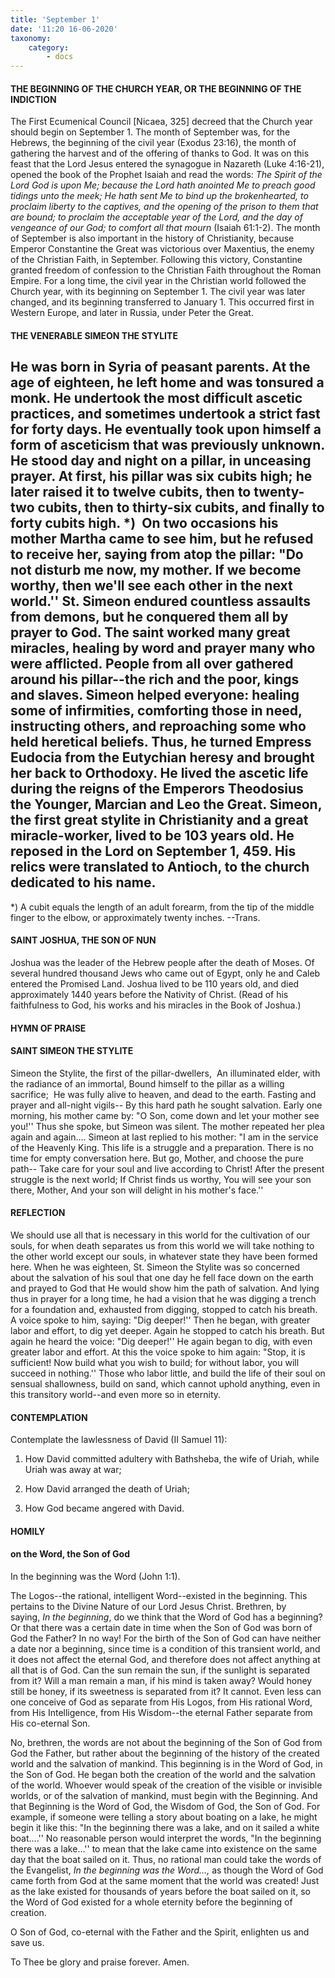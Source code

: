 ```yaml
---
title: 'September 1'
date: '11:20 16-06-2020'
taxonomy:
    category:
        - docs
---
```


#### THE BEGINNING OF THE CHURCH YEAR, OR THE BEGINNING OF THE INDICTION

The First Ecumenical Council [Nicaea, 325] decreed that the Church year should begin on September 1. The month of September was, for the Hebrews, the beginning of the civil year (Exodus 23:16), the month of gathering the harvest and of the offering of thanks to God. It was on this feast that the Lord Jesus entered the synagogue in Nazareth (Luke 4:16-21), opened the book of the Prophet Isaiah and read the words: *The Spirit of the Lord God is upon Me; because the Lord hath anointed Me to preach good tidings unto the meek; He hath sent Me to bind up the brokenhearted, to proclaim liberty to the captives, and the opening of the prison to them that are bound; to proclaim the acceptable year of the Lord, and the day of vengeance of our God; to comfort all that mourn* (Isaiah 61:1-2). The month of September is also important in the history of Christianity, because Emperor Constantine the Great was victorious over Maxentius, the enemy of the Christian Faith, in September. Following this victory, Constantine granted freedom of confession to the Christian Faith throughout the Roman Empire. For a long time, the civil year in the Christian world followed the Church year, with its beginning on September 1. The civil year was later changed, and its beginning transferred to January 1. This occurred first in Western Europe, and later in Russia, under Peter the Great.

#### THE VENERABLE SIMEON THE STYLITE

He was born in Syria of peasant parents. At the age of eighteen, he left home and was tonsured a monk. He undertook the most difficult ascetic practices, and sometimes undertook a strict fast for forty days. He eventually took upon himself a form of asceticism that was previously unknown. He stood day and night on a pillar, in unceasing prayer. At first, his pillar was six cubits high; he later raised it to twelve cubits, then to twenty-two cubits, then to thirty-six cubits, and finally to forty cubits high. *)  On two occasions his mother Martha came to see him, but he refused to receive her, saying from atop the pillar: "Do not disturb me now, my mother. If we become worthy, then we'll see each other in the next world.'' St. Simeon endured countless assaults from demons, but he conquered them all by prayer to God. The saint worked many great miracles, healing by word and prayer many who were afflicted. People from all over gathered around his pillar--the rich and the poor, kings and slaves. Simeon helped everyone: healing some of infirmities, comforting those in need, instructing others, and reproaching some who held heretical beliefs. Thus, he turned Empress Eudocia from the Eutychian heresy and brought her back to Orthodoxy. He lived the ascetic life during the reigns of the Emperors Theodosius the Younger, Marcian and Leo the Great. Simeon, the first great stylite in Christianity and a great miracle-worker, lived to be 103 years old. He reposed in the Lord on September 1, 459. His relics were translated to Antioch, to the church dedicated to his name.
------------------------
*) A cubit equals the length of an adult forearm, from the tip of the middle finger to the elbow, or approximately twenty inches. --Trans.

#### SAINT JOSHUA, THE SON OF NUN

Joshua was the leader of the Hebrew people after the death of Moses. Of several hundred thousand Jews who came out of Egypt, only he and Caleb entered the Promised Land. Joshua lived to be 110 years old, and died approximately 1440 years before the Nativity of Christ. (Read of his faithfulness to God, his works and his miracles in the Book of Joshua.)


#### HYMN OF PRAISE
#### 
#### SAINT SIMEON THE STYLITE

Simeon the Stylite, the first of the pillar-dwellers, 
An illuminated elder, with the radiance of an immortal,
Bound himself to the pillar as a willing sacrifice; 
He was fully alive to heaven, and dead to the earth.
Fasting and prayer and all-night vigils--
By this hard path he sought salvation.
Early one morning, his mother came by:
"O Son, come down and let your mother see you!''
Thus she spoke, but Simeon was silent.
The mother repeated her plea again and again….
Simeon at last replied to his mother:
"I am in the service of the Heavenly King.
This life is a struggle and a preparation.
There is no time for empty conversation here.
But go, Mother, and choose the pure path--
Take care for your soul and live according to Christ!
After the present struggle is the next world;
If Christ finds us worthy,
You will see your son there, Mother,
And your son will delight in his mother's face.''
#### REFLECTION


We should use all that is necessary in this world for the cultivation of our souls, for when death separates us from this world we will take nothing to the other world except our souls, in whatever state they have been formed here. When he was eighteen, St. Simeon the Stylite was so concerned about the salvation of his soul that one day he fell face down on the earth and prayed to God that He would show him the path of salvation. And lying thus in prayer for a long time, he had a vision that he was digging a trench for a foundation and, exhausted from digging, stopped to catch his breath. A voice spoke to him, saying: "Dig deeper!'' Then he began, with greater labor and effort, to dig yet deeper. Again he stopped to catch his breath. But again he heard the voice: "Dig deeper!'' He again began to dig, with even greater labor and effort. At this the voice spoke to him again: "Stop, it is sufficient! Now build what you wish to build; for without labor, you will succeed in nothing.'' Those who labor little, and build the life of their soul on sensual shallowness, build on sand, which cannot uphold anything, even in this transitory world--and even more so in eternity.


#### CONTEMPLATION


Contemplate the lawlessness of David (II Samuel 11):

1.  How David committed adultery with Bathsheba, the wife of Uriah, while Uriah was away at war;

1.  How David arranged the death of Uriah; 


1.  How God became angered with David.

#### HOMILY


#### on the Word, the Son of God

In the beginning was the Word (John 1:1).


The Logos--the rational, intelligent Word--existed in the beginning. This pertains to the Divine Nature of our Lord Jesus Christ. Brethren, by saying, *In the beginning*, do we think that the Word of God has a beginning? Or that there was a certain date in time when the Son of God was born of God the Father? In no way! For the birth of the Son of God can have neither a date nor a beginning, since time is a condition of this transient world, and it does not affect the eternal God, and therefore does not affect anything at all that is of God. Can the sun remain the sun, if the sunlight is separated from it? Will a man remain a man, if his mind is taken away? Would honey still be honey, if its sweetness is separated from it? It cannot. Even less can one conceive of God as separate from His Logos, from His rational Word, from His Intelligence, from His Wisdom--the eternal Father separate from His co-eternal Son.

No, brethren, the words are not about the beginning of the Son of God from God the Father, but rather about the beginning of the history of the created world and the salvation of mankind. This beginning is in the Word of God, in the Son of God. He began both the creation of the world and the salvation of the world. Whoever would speak of the creation of the visible or invisible worlds, or of the salvation of mankind, must begin with the Beginning. And that Beginning is the Word of God, the Wisdom of God, the Son of God. For example, if someone were telling a story about boating on a lake, he might begin it like this: "In the beginning there was a lake, and on it sailed a white boat….'' No reasonable person would interpret the words, "In the beginning there was a lake…'' to mean that the lake came into existence on the same day that the boat sailed on it. Thus, no rational man could take the words of the Evangelist, *In the beginning was the Word…,* as though the Word of God came forth from God at the same moment that the world was created! Just as the lake existed for thousands of years before the boat sailed on it, so the Word of God existed for a whole eternity before the beginning of creation.

O Son of God, co-eternal with the Father and the Spirit, enlighten us and save us.

To Thee be glory and praise forever. Amen.
